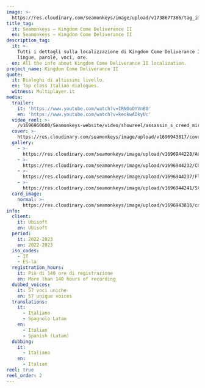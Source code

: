 ```yaml
---
image: >-
  https://res.cloudinary.com/seamonkeys/image/upload/v1738677386/tag_image_z42uqi.jpg
title_tag:
  it: Seamonkeys – Kingdom Come Deliverance II
  en: Seamonkeys – Kingdom Come Deliverance II
description_tag:
  it: >-
    Tutti i dettagli sulla localizzazione di Kingdom Come Deliverance II:
    lingue, parole, voci, ore.
  en: All the info about Kingdom Come Deliverance II localization.
project_name: Kingdom Come Deliverance II
quote:
  it: Dialoghi di altissimi livello.
  en: Top class Italian dialogues.
  witness: Multiplayer.it
media:
  trailer:
    it: 'https://www.youtube.com/watch?v=IRNOoOYVn80'
    en: 'https://www.youtube.com/watch?v=keokwADkyUc'
  video_reel: >-
    /v1696960600/Seamonkeys-website/video/showreel/assassin_s_creed_mirage_fdul4m.mp4
  cover: >-
    https://res.cloudinary.com/seamonkeys/image/upload/v1696943817/cover_afo9f9.jpg
  gallery:
    - >-
      https://res.cloudinary.com/seamonkeys/image/upload/v1696944228/ACM_Screenshot1_120623_0815PMCEST_hbuqjq.jpg
    - >-
      https://res.cloudinary.com/seamonkeys/image/upload/v1696944232/Chocking_Smoke_Bomb_GOLD_RGB_vx4qfr.jpg
    - >-
      https://res.cloudinary.com/seamonkeys/image/upload/v1696944237/Flamethrower_Fight_GOLD_RGB_vsqtc8.jpg
    - >-
      https://res.cloudinary.com/seamonkeys/image/upload/v1696944241/Stealth_Throwing_Knives_GOLD_RGB_au3rue.jpg
  card_image:
    normal: >-
      https://res.cloudinary.com/seamonkeys/image/upload/v1696943816/card-portfolio_ccnefp.jpg
info:
  client:
    it: Ubisoft
    en: Ubisoft
  period:
    it: 2022-2023
    en: 2022-2023
  iso_codes:
    - IT
    - ES-la
  registration_hours:
    it: Più di 140 ore di registrazione
    en: More than 140 hours of recording
  dubbed_voices:
    it: 57 voci uniche
    en: 57 unique voices
  translations:
    it:
      - Italiano
      - Spagnolo Latam
    en:
      - Italian
      - Spanish (Latam)
  dubbing:
    it:
      - Italiano
    en:
      - Italian
reel: true
reel_order: 2
---
```


